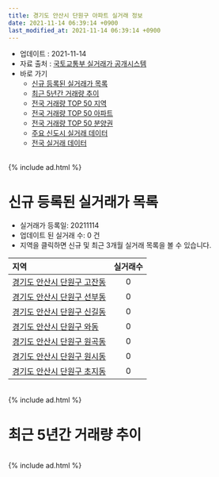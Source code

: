 ```yaml
---
title: 경기도 안산시 단원구 아파트 실거래 정보
date: 2021-11-14 06:39:14 +0900
last_modified_at: 2021-11-14 06:39:14 +0900
---
```


* 업데이트 : 2021-11-14
* 자료 출처 : [국토교통부 실거래가 공개시스템](http://rt.molit.go.kr)
* 바로 가기
    * [신규 등록된 실거래가 목록](#신규-등록된-실거래가-목록)
    * [최근 5년간 거래량 추이](#최근-5년간-거래량-추이)
    * [전국 거래량 TOP 50 지역](https://inasie.github.io/apt-trade-info/최근-3개월-전국에서-가장-거래가-많이-발생한-지역)
    * [전국 거래량 TOP 50 아파트](https://inasie.github.io/apt-trade-info/최근-3개월-전국에서-가장-거래가-많이-발생한-아파트)
    * [전국 거래량 TOP 50 분양권](https://inasie.github.io/apt-trade-info/최근-3개월-전국에서-가장-거래가-많이-발생한-분양권)
    * [주요 신도시 실거래 데이터](https://inasie.github.io/apt-trade-info/주요-신도시)
    * [전국 실거래 데이터](https://inasie.github.io/apt-trade-info/전국)

<br>
{% include ad.html %}
<br>

# 신규 등록된 실거래가 목록
* 실거래가 등록일: 20211114
* 업데이트 된 실거래 수: 0 건
* 지역을 클릭하면 신규 및 최근 3개월 실거래 목록을 볼 수 있습니다.


|지역|실거래수|
|:---|:---:|
|[경기도 안산시 단원구 고잔동](https://inasie.github.io/apt-trade-info/경기도-안산시-단원구-고잔동)|0|
|[경기도 안산시 단원구 선부동](https://inasie.github.io/apt-trade-info/경기도-안산시-단원구-선부동)|0|
|[경기도 안산시 단원구 신길동](https://inasie.github.io/apt-trade-info/경기도-안산시-단원구-신길동)|0|
|[경기도 안산시 단원구 와동](https://inasie.github.io/apt-trade-info/경기도-안산시-단원구-와동)|0|
|[경기도 안산시 단원구 원곡동](https://inasie.github.io/apt-trade-info/경기도-안산시-단원구-원곡동)|0|
|[경기도 안산시 단원구 원시동](https://inasie.github.io/apt-trade-info/경기도-안산시-단원구-원시동)|0|
|[경기도 안산시 단원구 초지동](https://inasie.github.io/apt-trade-info/경기도-안산시-단원구-초지동)|0|


<br>
{% include ad.html %}
<br>

# 최근 5년간 거래량 추이


<div style="width:100%;">
    <canvas id="deal_progress" height="200"></canvas>
</div>

<script>
new Chart(document.getElementById("deal_progress"), {
    type: 'line',
    data: {
        labels: ['201611','201612','201701','201702','201703','201704','201705','201706','201707','201708','201709','201710','201711','201712','201801','201802','201803','201804','201805','201806','201807','201808','201809','201810','201811','201812','201901','201902','201903','201904','201905','201906','201907','201908','201909','201910','201911','201912','202001','202002','202003','202004','202005','202006','202007','202008','202009','202010','202011','202012','202101','202102','202103','202104','202105','202106','202107','202108','202109','202110','202111'],
        datasets: [{
            label: '매매',
            pointRadius: 1,
            data: [256, 161, 120, 225, 302, 263, 297, 356, 305, 249, 262, 218, 188, 143, 229, 207, 274, 189, 192, 206, 235, 311, 396, 351, 233, 234, 251, 248, 431, 388, 303, 401, 376, 316, 411, 677, 622, 776, 722, 1355, 695, 588, 719, 815, 271, 277, 222, 329, 384, 673, 751, 506, 389, 612, 568, 241, 208, 245, 213, 154, 10],
            borderColor: "rgba(255, 201, 14, 1)",
            backgroundColor: "rgba(255, 201, 14, 0.5)",
            fill: false,
            lineTension: 0
        },{
            label: '전월세',
            pointRadius: 1,
            data: [210, 226, 187, 277, 295, 209, 245, 221, 217, 244, 215, 211, 206, 191, 288, 256, 313, 262, 298, 345, 340, 302, 296, 332, 285, 321, 421, 407, 390, 262, 300, 252, 265, 282, 256, 291, 226, 300, 349, 605, 486, 429, 407, 492, 409, 365, 343, 370, 304, 314, 344, 350, 425, 583, 952, 696, 472, 463, 276, 260, 58],
            borderColor: "rgba(0, 141, 185, 1)",
            backgroundColor: "rgba(0, 141, 185, 0.5)",
            fill: false,
            lineTension: 0
        }
        ]
    },
    options: {
        responsive: true,
        title: {
            display: false
        },
        tooltips: {
            mode: 'index',
            intersect: false
        },
        hover: {
            mode: 'nearest',
            intersect: true
        },
        scales: {
            xAxes: [{
                display: true,
                scaleLabel: {
                    display: true,
                    labelString: '년/월'
                }
            }],
            yAxes: [{
                display: true,
                ticks: {
                    suggestedMin: 0,
                },
                scaleLabel: {
                    display: true,
                    labelString: '실거래 수'
                }
            }]
        }
    }
});

</script>


<br>
{% include ad.html %}
<br>

